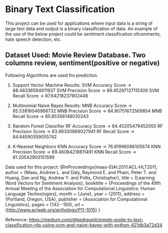 #  Binary Text Classification

This project can be used for applications where input data is a string of large text data and output is a binary classification of data. 
An example of the use of the below project could be sentiment classification ofcomments, hate speech detection, etc.

## Dataset Used:  Movie Review Database. Two columns review, sentiment(positive or negative)

Following Algorithms are used fro prediction.

1. Support Vector Machine
Results: 
SVM Accuracy Score ->  88.48336594911937
SVM Precision Score ->  89.45297127115309
SVM Recall Score ->  87.64218237902448

2. Multinomial Naive Bayes
Results:
MNB Accuracy Score ->  85.53816046966732
MNB Precision Score ->  84.90751672569854
MNB Recall Score ->  85.85356148030243

3. Random Forest Classifier
RF Accuracy Score ->  84.45205479452055
RF Precision Score ->  83.96300669027941
RF Recall Score ->  84.64590359055742

4. K-Nearest Neighbors
KNN Accuracy Score ->  76.81996086105674
KNN Precision Score ->  69.46084218811491
KNN Recall Score ->  81.20542903151599



Data used for this project: @InProceedings{maas-EtAl:2011:ACL-HLT2011, author = {Maas, Andrew L. and Daly, Raymond E. and Pham, Peter T. and Huang, Dan and Ng, Andrew Y. and Potts, Christopher}, title = {Learning Word Vectors for Sentiment Analysis}, booktitle = {Proceedings of the 49th Annual Meeting of the Association for Computational Linguistics: Human Language Technologies}, month = {June}, year = {2011}, address = {Portland, Oregon, USA}, publisher = {Association for Computational Linguistics}, pages = {142--150}, url = {http://www.aclweb.org/anthology/P11-1015} }

Reference: https://medium.com/@bedigunjit/simple-guide-to-text-classification-nlp-using-svm-and-naive-bayes-with-python-421db3a72d34
